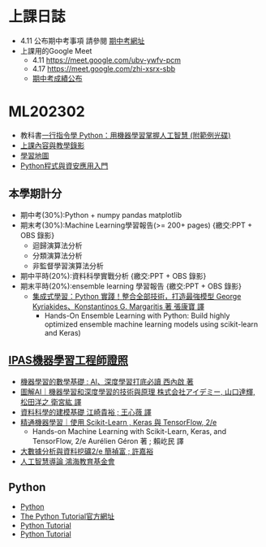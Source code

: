 # 上課日誌
- 4.11 公布期中考事項 請參閱 [期中考網址](https://github.com/MyDearGreatTeacher/ML202302/tree/main/報告範本與成績計算)
- 上課用的Google Meet 
  - 4.11 https://meet.google.com/ubv-ywfv-pcm
  - 4.17  https://meet.google.com/zhi-xsrx-sbb
  - [期中考成績公布](./期中考成績.md)

# ML202302
- 教科書[一行指令學 Python：用機器學習掌握人工智慧 (附範例光碟)](https://www.tenlong.com.tw/products/9789865034948?list_name=srh)
- [上課內容與教學錄影](./上課內容與教學錄影.md)
- [學習地圖](./MAP.md)
- [Python程式與資安應用入門](https://github.com/MyFirstSecurity2020/SF2023A3)

## 本學期計分
- 期中考(30%):Python + numpy pandas matplotlib
- 期末考(30%):Machine Learning學習報告(>= 200+ pages) {繳交:PPT + OBS 錄影}
  - 迴歸演算法分析 
  - 分類演算法分析 
  - 非監督學習演算法分析 
- 期中平時(20%):資料科學實戰分析 {繳交:PPT + OBS 錄影}
- 期末平時(20%):ensemble learning 學習報告 {繳交:PPT + OBS 錄影}
  - [集成式學習：Python 實踐！整合全部技術，打造最強模型 George Kyriakides、Konstantinos G. Margaritis 著 張康寶 譯](https://www.tenlong.com.tw/products/9789863126942?list_name=srh) 
    - Hands-On Ensemble Learning with Python: Build highly optimized ensemble machine learning models using scikit-learn and Keras)


## [IPAS機器學習工程師證照](https://www.ipas.org.tw/ML)
- [機器學習的數學基礎 : AI、深度學習打底必讀 西內啟 著](https://www.tenlong.com.tw/products/9789863126140?list_name=srh)
- [圖解AI｜機器學習和深度學習的技術與原理 株式会社アイデミー, 山口達輝, 松田洋之 衛宮紘 譯](https://www.tenlong.com.tw/products/9789865025885?list_name=srh)
- [資料科學的建模基礎 江崎貴裕 ; 王心薇 譯](https://www.tenlong.com.tw/products/9789863126621?list_name=srh)
- [精通機器學習｜使用 Scikit-Learn , Keras 與 TensorFlow, 2/e ](https://www.tenlong.com.tw/products/9789865024345?list_name=srh)
  - Hands-on Machine Learning with Scikit-Learn, Keras, and TensorFlow, 2/e Aurélien Géron 著 ; 賴屹民 譯
- [大數據分析與資料挖礦2/e   簡禎富 ; 許嘉裕](https://www.tenlong.com.tw/products/9789869688130?list_name=srh) 
- [人工智慧導論 鴻海教育基金會](https://www.tenlong.com.tw/products/9789865030773?list_name=srh)  


## Python
- [Python](https://github.com/MyFirstSecurity2020/20230211)
- [The Python Tutorial官方網址](https://docs.python.org/3/tutorial/)
- [Python Tutorial](https://www.w3schools.com/python/)
- [Python Tutorial](https://www.tutorialspoint.com/python/index.htm)
